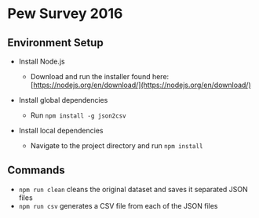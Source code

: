 # Pew Survey 2016

## Environment Setup
- Install Node.js
  - Download and run the installer found here: [https://nodejs.org/en/download/](https://nodejs.org/en/download/)

- Install global dependencies
  - Run `npm install -g json2csv`

- Install local dependencies
  - Navigate to the project directory and run `npm install`

## Commands
- `npm run clean` cleans the original dataset and saves it separated JSON files
- `npm run csv` generates a CSV file from each of the JSON files
